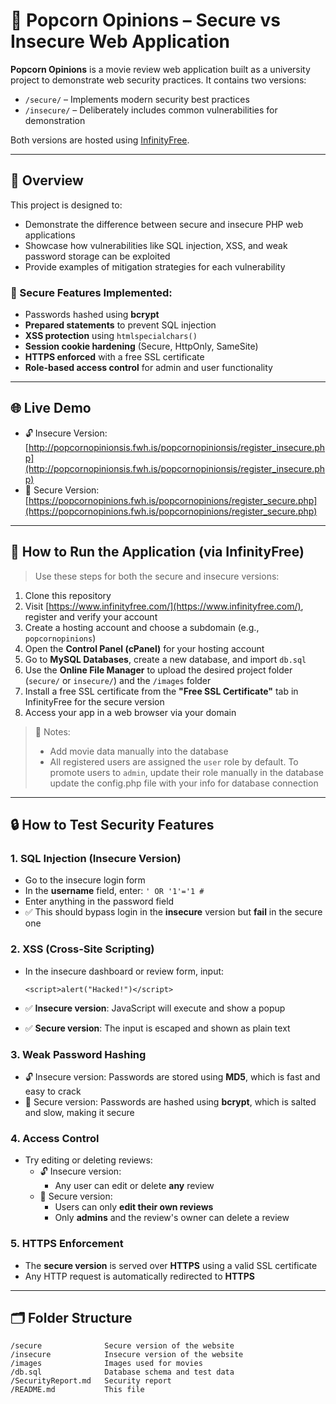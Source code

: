 # 🍿 Popcorn Opinions – Secure vs Insecure Web Application

**Popcorn Opinions** is a movie review web application built as a university project to demonstrate web security practices. It contains two versions:

- `/secure/` – Implements modern security best practices
- `/insecure/` – Deliberately includes common vulnerabilities for demonstration

Both versions are hosted using [InfinityFree](https://www.infinityfree.com/).

---

## 📖 Overview

This project is designed to:

- Demonstrate the difference between secure and insecure PHP web applications
- Showcase how vulnerabilities like SQL injection, XSS, and weak password storage can be exploited
- Provide examples of mitigation strategies for each vulnerability

### 🔐 Secure Features Implemented:

- Passwords hashed using **bcrypt**
- **Prepared statements** to prevent SQL injection
- **XSS protection** using `htmlspecialchars()`
- **Session cookie hardening** (Secure, HttpOnly, SameSite)
- **HTTPS enforced** with a free SSL certificate
- **Role-based access control** for admin and user functionality

---

## 🌐 Live Demo

- 🔓 Insecure Version: [http://popcornopinionsis.fwh.is/popcornopinionsis/register_insecure.php](http://popcornopinionsis.fwh.is/popcornopinionsis/register_insecure.php)
- 🔐 Secure Version: [https://popcornopinions.fwh.is/popcornopinions/register_secure.php](https://popcornopinions.fwh.is/popcornopinions/register_secure.php)

---

## 🚀 How to Run the Application (via InfinityFree)

> Use these steps for both the secure and insecure versions:

1. Clone this repository
2. Visit [https://www.infinityfree.com/](https://www.infinityfree.com/), register and verify your account
3. Create a hosting account and choose a subdomain (e.g., `popcornopinions`)
4. Open the **Control Panel (cPanel)** for your hosting account
5. Go to **MySQL Databases**, create a new database, and import `db.sql`
6. Use the **Online File Manager** to upload the desired project folder (`secure/` or `insecure/`) and the `/images` folder
7. Install a free SSL certificate from the **"Free SSL Certificate"** tab in InfinityFree for the secure version
8. Access your app in a web browser via your domain

> 🔖 Notes:
> - Add movie data manually into the database
> - All registered users are assigned the `user` role by default. To promote users to `admin`, update their role manually in the database
> update the config.php file with your info for database connection

---

## 🔒 How to Test Security Features

### 1. SQL Injection (Insecure Version)
- Go to the insecure login form
- In the **username** field, enter: `' OR '1'='1 #`
- Enter anything in the password field
- ✅ This should bypass login in the **insecure** version but **fail** in the secure one

### 2. XSS (Cross-Site Scripting)
- In the insecure dashboard or review form, input:

  `<script>alert("Hacked!")</script>`

- ✅ **Insecure version**: JavaScript will execute and show a popup
- ✅ **Secure version**: The input is escaped and shown as plain text

### 3. Weak Password Hashing
- 🔓 Insecure version: Passwords are stored using **MD5**, which is fast and easy to crack
- 🔐 Secure version: Passwords are hashed using **bcrypt**, which is salted and slow, making it secure

### 4. Access Control
- Try editing or deleting reviews:
  - 🔓 Insecure version:
    - Any user can edit or delete **any** review
  - 🔐 Secure version:
    - Users can only **edit their own reviews**
    - Only **admins** and the review's owner can delete a review

### 5. HTTPS Enforcement
- The **secure version** is served over **HTTPS** using a valid SSL certificate
- Any HTTP request is automatically redirected to **HTTPS**

---

## 🗂 Folder Structure

```
/secure              Secure version of the website
/insecure            Insecure version of the website
/images              Images used for movies
/db.sql              Database schema and test data
/SecurityReport.md   Security report
/README.md           This file
```